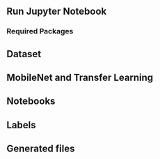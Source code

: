 ## Run Jupyter Notebook

### Required Packages

## Dataset

## MobileNet and Transfer Learning

## Notebooks

## Labels

## Generated files

